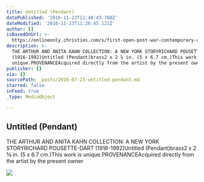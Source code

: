 ```yaml
---
title: Untitled (Pendant)
datePublished: '2016-11-23T11:40:43.760Z'
dateModified: '2016-11-23T11:26:45.121Z'
author: []
isBasedOnUrl: >-
  https://onlineonly.christies.com/s/first-open-post-war-contemporary-art/untitled-pendant-46/30133
description: >-
  THE ARTHUR AND ANITA KAHN COLLECTION: A NEW YORK STORYRICHARD POUSETTE-DART
  (1916-1992)Untitled (Pendant)brass2 x 2 ⅝ in. (5 x 6.7 cm.)This work is
  unique.PROVENANCEAcquired directly from the artist by the present owner
publisher: {}
via: {}
sourcePath: _posts/2016-07-23-untitled-pendant.md
starred: false
inFeed: true
_type: MediaObject

---
```

<article style=""><h1>Untitled (Pendant)</h1><p>THE ARTHUR AND ANITA KAHN COLLECTION: A NEW YORK STORYRICHARD POUSETTE-DART (1916-1992)Untitled (Pendant)brass2 x 2 ⅝ in. (5 x 6.7 cm.)This work is unique.PROVENANCEAcquired directly from the artist by the present owner</p><img src="https://pccdn.perfectchannel.com/christies/live/images/item/FOPWC13615/6012205/original/NYR_13615_0046.jpg" /></article>